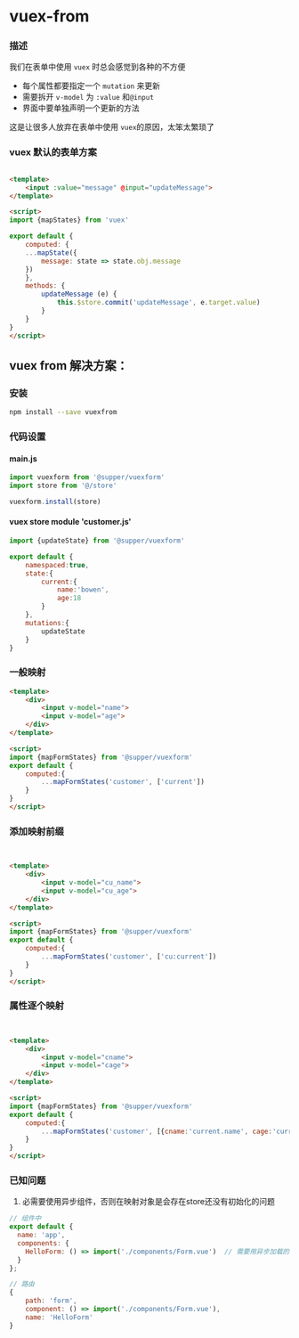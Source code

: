# vuex-from

### 描述
我们在表单中使用 `vuex` 时总会感觉到各种的不方便
* 每个属性都要指定一个 `mutation` 来更新
* 需要拆开 `v-model` 为 `:value` 和`@input`
* 界面中要单独声明一个更新的方法

这是让很多人放弃在表单中使用 `vuex`的原因，太笨太繁琐了

### vuex 默认的表单方案

```html

<template>
    <input :value="message" @input="updateMessage">
</template>

<script>
import {mapStates} from 'vuex'

export default {
    computed: {
    ...mapState({
        message: state => state.obj.message
    })
    },
    methods: {
        updateMessage (e) {
            this.$store.commit('updateMessage', e.target.value)
        }
    }
}
</script>
```

## vuex from 解决方案：

### 安装

```sh
npm install --save vuexfrom
```

### 代码设置

#### main.js

```js
import vuexform from '@supper/vuexform'
import store from '@/store'

vuexform.install(store)
```

#### vuex store module 'customer.js'

```js
import {updateState} from '@supper/vuexform'

export default {
    namespaced:true,
    state:{
        current:{
            name:'bowen',
            age:18
        }
    },
    mutations:{
        updateState
    }
}
```

###  一般映射

```html
<template>
    <div>
        <input v-model="name">
        <input v-model="age">
    </div>
</template>

<script>
import {mapFormStates} from '@supper/vuexform'
export default {
    computed:{
        ...mapFormStates('customer', ['current'])        
    }
}
</script>
```

### 添加映射前缀

```html


<template>
    <div>
        <input v-model="cu_name">
        <input v-model="cu_age">
    </div>
</template>

<script>
import {mapFormStates} from '@supper/vuexform'
export default {
    computed:{
        ...mapFormStates('customer', ['cu:current'])
    }
}
</script>
```



###  属性逐个映射

```html


<template>
    <div>
        <input v-model="cname">
        <input v-model="cage">
    </div>
</template>

<script>
import {mapFormStates} from '@supper/vuexform'
export default {
    computed:{
        ...mapFormStates('customer', [{cname:'current.name', cage:'current.age'}])
    }
}
</script>
```

### 已知问题

1. 必需要使用异步组件，否则在映射对象是会存在store还没有初始化的问题

```js
// 组件中
export default {
  name: 'app',
  components: {
    HelloForm: () => import('./components/Form.vue')  // 需要用异步加载的组件，包括在 vue-router 时
  }
};

// 路由
{
    path: 'form',
    component: () => import('./components/Form.vue'),
    name: 'HelloForm'
}
```
